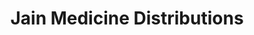 ---
title: "Jain Medicine Distributions"
url: /islampur/jain-medicine-distributions/
shop: medical supply
---